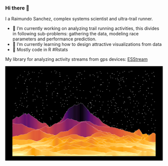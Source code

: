 ### Hi there 👋



I a Raimundo Sanchez, complex systems scientist and ultra-trail runner.

- 🔭 I’m currently working on analyzing trail running activities, this divides in following sub-problems: gathering the data, modeling race parameters and performance prediction. 
- 🌱 I’m currently learning how to design attractive visualizations from data
- 👯 Mostly code in R #Rstats

My library for analyzing activity streams from gps devices: [ESStream](https://github.com/raimun2/ESStream)

![](https://github.com/raimun2/generativeArt/raw/main/1.ridges_streams/montanas1.png)

<!--
**raimun2/raimun2** is a ✨ _special_ ✨ repository because its `README.md` (this file) appears on your GitHub profile.




-->
